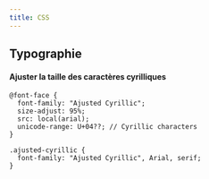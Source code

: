 ```yaml
---
title: CSS
---
```

## Typographie

#### Ajuster la taille des caractères cyrilliques

```
@font-face {
  font-family: "Ajusted Cyrillic";
  size-adjust: 95%;
  src: local(arial);
  unicode-range: U+04??; // Cyrillic characters
}

.ajusted-cyrillic {
  font-family: "Ajusted Cyrillic", Arial, serif;
}
```